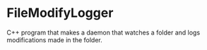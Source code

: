 # FileModifyLogger
C++ program that makes a daemon that watches a folder and logs modifications made in the folder. 
